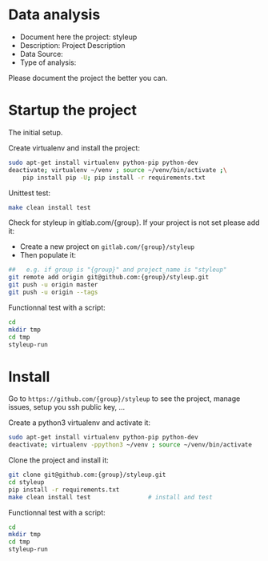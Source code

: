 # Data analysis
- Document here the project: styleup
- Description: Project Description
- Data Source:
- Type of analysis:

Please document the project the better you can.

# Startup the project

The initial setup.

Create virtualenv and install the project:
```bash
sudo apt-get install virtualenv python-pip python-dev
deactivate; virtualenv ~/venv ; source ~/venv/bin/activate ;\
    pip install pip -U; pip install -r requirements.txt
```

Unittest test:
```bash
make clean install test
```

Check for styleup in gitlab.com/{group}.
If your project is not set please add it:

- Create a new project on `gitlab.com/{group}/styleup`
- Then populate it:

```bash
##   e.g. if group is "{group}" and project_name is "styleup"
git remote add origin git@github.com:{group}/styleup.git
git push -u origin master
git push -u origin --tags
```

Functionnal test with a script:

```bash
cd
mkdir tmp
cd tmp
styleup-run
```

# Install

Go to `https://github.com/{group}/styleup` to see the project, manage issues,
setup you ssh public key, ...

Create a python3 virtualenv and activate it:

```bash
sudo apt-get install virtualenv python-pip python-dev
deactivate; virtualenv -ppython3 ~/venv ; source ~/venv/bin/activate
```

Clone the project and install it:

```bash
git clone git@github.com:{group}/styleup.git
cd styleup
pip install -r requirements.txt
make clean install test                # install and test
```
Functionnal test with a script:

```bash
cd
mkdir tmp
cd tmp
styleup-run
```
